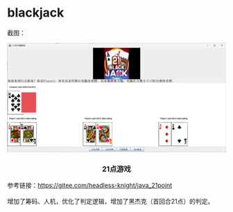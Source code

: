 

# blackjack


截图：

<p align="center">


<a >
    <img src="example.png">
  </a>


  <h3 align="center">21点游戏</h3>


</p>

参考链接：https://gitee.com/headless-knight/java_21point
<br />
<br />
增加了筹码、人机，优化了判定逻辑，增加了黑杰克（首回合21点）的判定。
